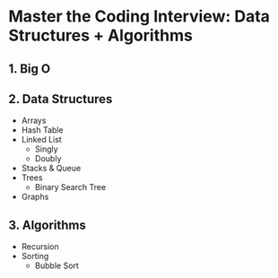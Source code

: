 # Master the Coding Interview: Data Structures + Algorithms
## 1. Big O
## 2. Data Structures
- Arrays
- Hash Table
- Linked List
    - Singly
    - Doubly
- Stacks & Queue
- Trees
    - Binary Search Tree
- Graphs
## 3. Algorithms
- Recursion
- Sorting
    - Bubble Sort